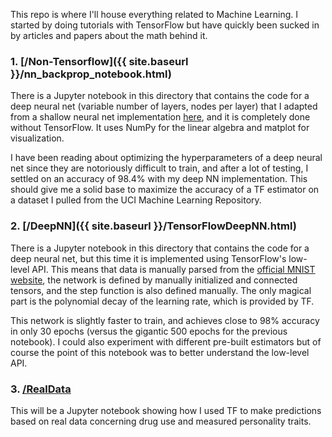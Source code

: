 This repo is where I'll house everything related to Machine Learning.  I started by
doing tutorials with TensorFlow but have quickly been sucked in by articles and
papers about the math behind it.

### 1. [/Non-Tensorflow]({{ site.baseurl }}/nn_backprop_notebook.html)
There is a Jupyter notebook in this directory that
contains the code for a deep neural net (variable number of layers, nodes per layer)
that I adapted from a shallow neural net implementation [here](https://medium.com/@curiousily/tensorflow-for-hackers-part-iv-neural-network-from-scratch-1a4f504dfa8), and it is completely
done without TensorFlow.  It uses NumPy for the linear algebra and matplot for
visualization.

I have been reading about optimizing the hyperparameters of a deep neural net since
they are notoriously difficult to train, and after a lot of testing, I settled on
an accuracy of 98.4% with my deep NN implementation.  This should give me a solid
base to maximize the accuracy of a TF estimator on a dataset I pulled from the UCI
Machine Learning Repository.

### 2. [/DeepNN]({{ site.baseurl }}/TensorFlowDeepNN.html)
There is a Jupyter notebook in this directory that contains the code for a deep
neural net, but this time it is implemented using TensorFlow's low-level API.
This means that data is manually parsed from the [official MNIST website](http://yann.lecun.com/exdb/mnist/), the network is
defined by manually initialized and connected tensors, and the step function
is also defined manually.  The only magical part is the polynomial decay of the
learning rate, which is provided by TF.

This network is slightly faster to train, and achieves close to 98% accuracy in only
30 epochs (versus the gigantic 500 epochs for the previous notebook).  I could also
experiment with different pre-built estimators but of course the point of this
notebook was to better understand the low-level API.

### 3. [/RealData]()
This will be a Jupyter notebook showing how I used TF to make predictions based on
real data concerning drug use and measured personality traits.